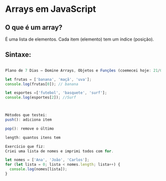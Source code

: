 # Arrays em JavaScript

## O que é um array?
É uma lista de elementos. Cada item (elemento) tem um índice (posição).

## Sintaxe:
```js

Plano de 7 Dias – Domine Arrays, Objetos e Funções (coemecei hoje: 21/04/2025)

let frutas = ['banana', 'maçã', 'uva'];
console.log(frutas[0]); // banana

let esportes =['futebol', 'basquete', 'surf'];
console.log(esportes[2]); //Surf



Métodos que testei:
push(): adiciona item

pop(): remove o último

length: quantos itens tem

Exercício que fiz:
Criei uma lista de nomes e imprimi todos com for.

let nomes = ['Ana', 'João', 'Carlos'];
for (let lista = 0; lista < nomes.length; lista++) {
  console.log(nomes[lista]);
}
